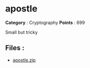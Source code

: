 # apostle

**Category** : Cryptography
**Points** : 699

Small but tricky

## Files : 
 - [apostle.zip](./apostle.zip)


